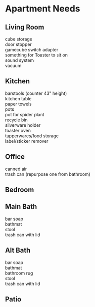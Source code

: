 # Apartment Needs

## Living Room

cube storage  
door stopper  
gamecube switch adapter  
something for Toaster to sit on  
sound system  
vacuum

## Kitchen

barstools (counter 43" height)  
kitchen table  
paper towels  
pots  
pot for spider plant  
recycle bin  
silverware holder  
toaster oven  
tupperwares/food storage  
label/sticker remover  

## Office

canned air  
trash can (repurpose one from bathroom)  

## Bedroom

## Main Bath

bar soap  
bathmat  
stool  
trash can with lid  

## Alt Bath

bar soap  
bathmat  
bathroom rug  
stool  
trash can with lid

## Patio

